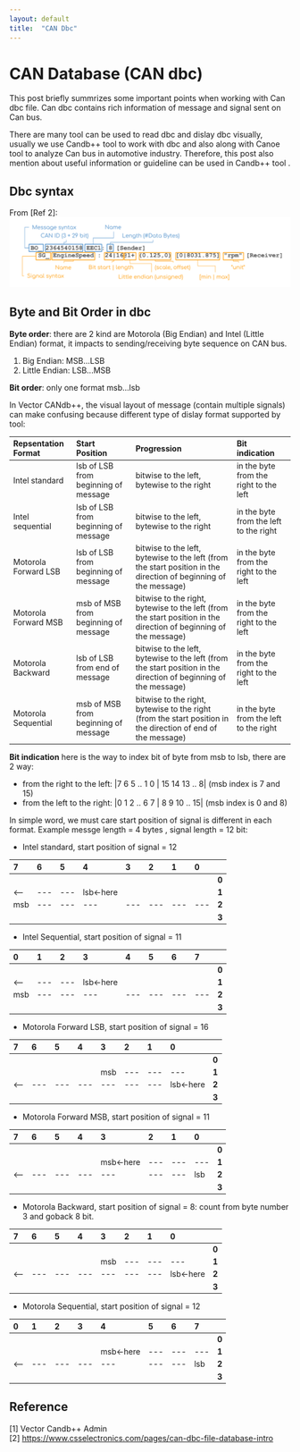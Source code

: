 ```yaml
---
layout: default
title:  "CAN Dbc"
---
```


# CAN Database (CAN dbc)
This post briefly summrizes some important points when working with Can dbc file. Can dbc contains rich information of message and signal sent on Can bus.<br />

There are many tool can be used to read dbc and dislay dbc visually, usually we use Candb++ tool to work with dbc and also along with Canoe tool to analyze Can bus in automotive industry. Therefore, this post also mention about useful information or guideline can be used in Candb++ tool .

## Dbc syntax
From [Ref 2]:
![Dbc fomat](https://github.com/lexma1412/lexma1412.github.io/blob/main/assets/CanDbc/Dbc.png?raw=true)

## Byte and Bit Order in dbc

**Byte order**: there are 2 kind are Motorola (Big Endian) and Intel (Little Endian) format, it impacts to sending/receiving byte sequence on CAN bus.<br/>
1. Big Endian: MSB...LSB
1. Little Endian: LSB...MSB

**Bit order**: only one format msb...lsb <br/>

In Vector CANdb++, the visual layout of message (contain multiple signals) can make confusing because different type of dislay format supported by tool:

|Repsentation Format|Start Position|Progression|Bit indication|
|:----------------------|:-------------|:-------------|:-------------|
|Intel standard         |lsb of LSB from beginning of message|bitwise to the left, bytewise to the right|in the byte from the right to the left|
|Intel sequential       |lsb of LSB from beginning of message|bitwise to the left, bytewise to the right|in the byte from the left to the right|
|Motorola Forward LSB   |lsb of LSB from beginning of message|bitwise to the left, bytewise to the left (from the start position in the direction of beginning of the message)|in the byte from the right to the left|
|Motorola Forward MSB   |msb of MSB from beginning of message|bitwise to the right, bytewise to the left (from the start position in the direction of beginning of the message)|in the byte from the right to the left|
|Motorola Backward      |lsb of LSB from end of message      |bitwise to the left, bytewise to the left (from the start position in the direction of beginning of the message)|in the byte from the right to the left|
|Motorola Sequential    |msb of MSB from beginning of message|bitwise to the right, bytewise to the right (from the start position in the direction of end of the message)|in the byte from the left to the right|

**Bit indication** here is the way to index bit of byte from msb to lsb, there are 2 way:
* from the right to the left: |7 6 5 .. 1 0 | 15 14 13 .. 8| (msb index is 7 and 15)
* from the left to the right: |0 1 2 .. 6 7 | 8 9 10 .. 15| (msb index is 0 and 8)

In simple word, we must care start position of signal is different in  each format. Example messge length = 4 bytes , signal length = 12 bit:

* Intel standard, start position of signal = 12

|7  |6  |5  |4  |3  |2  |1  |0  |   |
|:- |:- |:- |:- |:- |:- |:- |:- |:- |
|   |   |   |   |   |   |   |   |**0**  |
|<--|---|---|lsb<-here|   |   |   |   |**1**  |
|msb|---|---|---|---|---|---|---|**2**  |
|   |   |   |   |   |   |   |   |**3**  |

* Intel Sequential, start position of signal = 11

|0  |1  |2  |3  |4  |5  |6  |7  |   |
|:- |:- |:- |:- |:- |:- |:- |:- |:- |
|   |   |   |   |   |   |   |   |**0**  |
|<--|---|---|lsb<-here|   |   |   |   |**1**  |
|msb|---|---|---|---|---|---|---|**2**  |
|   |   |   |   |   |   |   |   |**3**  |


* Motorola Forward LSB, start position of signal = 16

|7  |6  |5  |4  |3  |2  |1  |0  |   |
|:- |:- |:- |:- |:- |:- |:- |:- |:- |
|   |   |   |   |   |   |   |   |**0**  |
|   |   |   |   |msb|---|---|---|**1**  |
|<--|---|---|---|---|---|---|lsb<-here|**2**  |
|   |   |   |   |   |   |   |   |**3**  |

* Motorola Forward MSB, start position of signal = 11

|7  |6  |5  |4  |3  |2  |1  |0  |   |
|:- |:- |:- |:- |:- |:- |:- |:- |:- |
|   |   |   |   |   |   |   |   |**0**  |
|   |   |   |   |msb<-here|---|---|---|**1**  |
|<--|---|---|---|---|---|---|lsb|**2**  |
|   |   |   |   |   |   |   |   |**3**  |

* Motorola Backward, start position of signal = 8: count from byte number 3 and goback 8 bit.

|7  |6  |5  |4  |3  |2  |1  |0  |   |
|:- |:- |:- |:- |:- |:- |:- |:- |:- |
|   |   |   |   |   |   |   |   |**0**  |
|   |   |   |   |msb|---|---|---|**1**  |
|<--|---|---|---|---|---|---|lsb<-here|**2**  |
|   |   |   |   |   |   |   |   |**3**  |

* Motorola Sequential, start position of signal = 12

|0  |1  |2  |3  |4  |5  |6  |7  |   |
|:- |:- |:- |:- |:- |:- |:- |:- |:- |
|   |   |   |   |   |   |   |   |**0**  |
|   |   |   |   |msb<-here|---|---|---|**1**  |
|<--|---|---|---|---|---|---|lsb|**2**  |
|   |   |   |   |   |   |   |   |**3**  |


## Reference
[1] Vector Candb++ Admin<br/>
[2] https://www.csselectronics.com/pages/can-dbc-file-database-intro